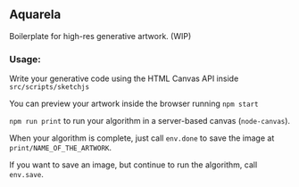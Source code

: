 ## Aquarela

Boilerplate for high-res generative artwork. (WIP)

### Usage:
Write your generative code using the HTML Canvas API inside `src/scripts/sketchjs`

You can preview your artwork inside the browser running `npm start`

`npm run print` to run your algorithm in a server-based canvas (`node-canvas`).

When your algorithm is complete, just call `env.done` to save the image at `print/NAME_OF_THE_ARTWORK`.

If you want to save an image, but continue to run the algorithm, call `env.save`.

